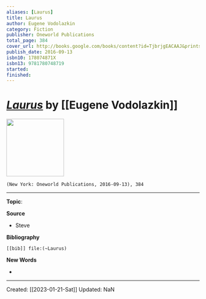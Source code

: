 ```yaml
---
aliases: [Laurus]
title: Laurus
author: Eugene Vodolazkin
category: Fiction
publisher: Oneworld Publications
total_page: 384
cover_url: http://books.google.com/books/content?id=TjbrjgEACAAJ&printsec=frontcover&img=1&zoom=1&source=gbs_api
publish_date: 2016-09-13
isbn10: 178074871X
isbn13: 9781780748719
started: 
finished: 
---
```

# *[Laurus]()* by [[Eugene Vodolazkin]]

<img src="http://books.google.com/books/content?id=TjbrjgEACAAJ&printsec=frontcover&img=1&zoom=1&source=gbs_api" width=150>

`(New York: Oneworld Publications, 2016-09-13), 384`

--- 
**Topic**: 

**Source**
- Steve


**Bibliography**

```query
[[bib]] file:(~Laurus)
```
 

**New Words**

- 

---
Created: [[2023-01-21-Sat]]
Updated: NaN
